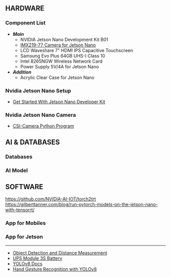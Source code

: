 ## HARDWARE

### Component List
-  **_Main_**
    - NVIDIA Jetson Nano Development Kit B01
    - [IMX219-77 Camera for Jetson Nano](https://www.waveshare.com/wiki/IMX219-77_Camera)
    - LCD Waveshare 7" HDMI IPS Capacitive Touchscreen
    - Samsung Evo Plus 64GB UHS-I Class 10
    - Intel 8265NGW Wireless Network Card
    - Power Supply 5V/4A for Jetson Nano
- **_Addition_**
    - Acrylic Clear Case for Jetson Nano

### Nvidia Jetson Nano Setup
-    [Get Started With Jetson Nano Developer Kit](https://developer.nvidia.com/embedded/learn/get-started-jetson-nano-devkit)

### Nvidia Jetson Nano Camera
-    [CSI-Camera Python Program](https://github.com/JetsonHacksNano/CSI-Camera)


## AI & DATABASES

### Databases

### AI Model


## SOFTWARE
https://github.com/NVIDIA-AI-IOT/torch2trt
https://gilberttanner.com/blog/run-pytorch-models-on-the-jetson-nano-with-tensorrt/

### App for Mobiles

### App for Jetson


---

- [Object Detection and Distance Measurement](https://github.com/paul-pias/Object-Detection-and-Distance-Measurement)
- [UPS Module 3S Battery](https://www.waveshare.com/wiki/UPS_Module_3S)
- [YOLOv8 Docs](https://docs.ultralytics.com/)
- [Hand Gesture Recognition with YOLOv8](https://pyimagesearch.com/2023/05/15/hand-gesture-recognition-with-yolov8-on-oak-d-in-near-real-time/)
